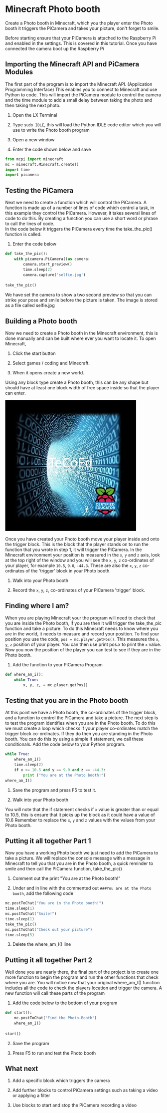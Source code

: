 # Minecraft Photo booth

Create a Photo booth in Minecraft, which you the player enter the Photo booth it triggers the PiCamera and takes your picture, don't forget to smile.

Before starting ensure that your PiCamera is attached to the Raspberry Pi and enabled in the settings.  This is covered in this tutorial.  Once you have connected the camera boot up the Raspberry Pi

## Importing the Minecraft API and PiCamera Modules

The first part of the program is to import the Minecraft API. (Application Programming Interface) This enables you to connect to Minecraft and use Python to code.
This will import the PiCamera module to control the camera and the time module to add a small delay between taking the photo and then taking the next photo.

1. Open the LX Terminal

2. Type `sudo IDLE`, this will load the Python IDLE code editor which you will use to write the Photo booth program

3. Open a new window

4. Enter the code shown below and save    
   
``` python
from mcpi import minecraft​
​mc = minecraft.Minecraft.create()
import time
import picamera
```

## Testing the PiCamera

Next we need to create a function which will control the PiCamera.  A function is made up of a number of lines of code which control a task, in this example they control the PiCamera.
However, it takes several lines of code to do this. By creating a function you can use a short word or phrase to call the lines of code.  
In the code below it triggers the PiCamera every time the take_the_pic() function is called.   

1. Enter the code below

``` python
def take_the_pic():
	with picamera.PiCamera()as camera:
		camera.start_preview()
		time.sleep(2)
		camera.capture('selfie.jpg')

take_the_pic()		
``` 	

We have set the camera to show a two second preview so that you can strike your pose and smile before the picture is taken.  The image is stored as a file called
selfie.jpg

## Building a Photo booth 

Now we need to create a Photo booth in the Minecraft environment, this is done manually and can be built where ever you want to locate it.  To open Minecraft, 

1. Click the start button

2. Select games / coding and Minecraft.  

3. When it opens create a new world.

Using any block type create a Photo booth, this can be any shape but should have at least one block width of free space inside so that the player can enter.

![](images/Photobooth.jpg)

Once you have created your Photo booth move your player inside and onto the trigger block.  This is the block that the player stands on to run the function that 
you wrote in step 1, it will trigger the PiCamera.  In the Minecraft environment your position is measured in the `x`, `y` and `z` axis, look at the 
top right of the window and you will see the `x`, `y`, `z` co-ordinates of your player, for example `10.5`, `9.0`, `-44.3`.  These are also the `x`, `y`, `z` 
co-ordinates of the 'trigger' block in your Photo booth.
 
1. Walk into your Photo booth

2. Record the `x`, `y`, `z`, co-ordinates of your PiCamera 'trigger' block.

## Finding where I am?

When you are playing Minecraft your the program will need to check that you are inside the Photo booth, if you are then it will trigger the take_the_pic function and take a picture.
To do this Minecraft needs to know where you are in the world, it needs to measure and record your position.   To find your position you use the code, `pos = mc.player.getPos()`.  This measures the `x`, `y`, `z` position of your player.  You can then use
print pos.x to print the `x` value.  Now you now the position of the player you can test to see if they are in the Photo booth. 

1. Add the function to your PiCamera Program

``` python
def where_am_i():
	while True:
		x, y, z, = mc.player.getPos()
```
	
## Testing that you are in the Photo booth 
 
At this point we have a Photo booth, the co-ordinates of the trigger block, and a function to control the PiCamera and take a picture.  The next step is to test the program 
identifies when you are in the Photo booth.  To do this we must create a loop which checks if your player co-ordinates match the trigger block co-ordinates. If they
do then you are standing in the Photo booth.  You can do this by using a simple if statement, we call these conditionals.  Add the code below to your Python program. 

```python
while True:
	where_am_I()
	time.sleep(2)
	if x >= 10.5 and y == 9.0 and z == -44.3:
		print ("You are at the Photo booth!")   
where_am_I()		
```

1. Save the program and press F5 to test it.

2. Walk into your Photo booth

You will note that the if statement checks if `x` value is greater than or equal to 10.5, this is ensure that it picks up the block as it could have a value of 10.6
Remember to replace the `x`, `y` and `z` values with the values from your Photo booth.

## Putting it all together Part 1

Now you have a working Photo booth we just need to add the PiCamera to take a picture.   We will replace the console message with a message in Minecraft 
to tell you that you are in the Photo booth, a quick reminder to smile and then call the PiCamera function, take_the_pic() 
 
1. Comment out the print "You are at the Photo booth!"   

2. Under and in line with the commented out `###You are at the Photo booth`, add the following code

```python
mc.postToChat("You are in the Photo booth!")
time.sleep(1)
mc.postToChat("Smile!")
time.sleep(1)
take_the_pic()
mc.postToChat("Check out your picture")
time.sleep(5)
```

3. Delete the where_am_I() line	

## Putting it all together Part 2

Well done you are nearly there, the final part of the project is to create one more function to begin the program and run the other functions that check where you are.
You will notice now that your original where_am_I() function includes all the code to check the players location and trigger the camera.  A new function will call
these parts of the program

1. Add the code below to the bottom of your program

```python
def start():
    mc.postToChat("Find the Photo-Booth")
    where_am_I()
    
start()
```

2. Save the program

3. Press F5 to run and test the Photo booth

## What next

1. Add a specific block which triggers the camera

2. Add further blocks to control PiCamera settings such as taking a video or applying a filter 

3. Use blocks to start and stop the PiCamera recording a video

